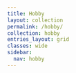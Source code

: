 ```yaml
---
title: Hobby
layout: collection
permalink: /hobby/
collection: hobby
entries_layout: grid
classes: wide
sidebar:
  nav: hobby
---
```

